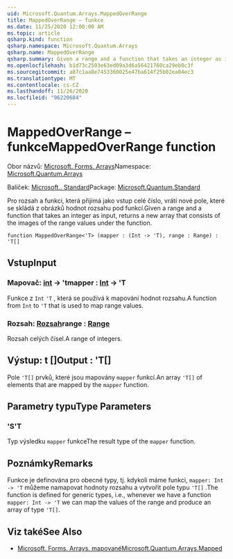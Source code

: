 ```yaml
---
uid: Microsoft.Quantum.Arrays.MappedOverRange
title: MappedOverRange – funkce
ms.date: 11/25/2020 12:00:00 AM
ms.topic: article
qsharp.kind: function
qsharp.namespace: Microsoft.Quantum.Arrays
qsharp.name: MappedOverRange
qsharp.summary: Given a range and a function that takes an integer as input, returns a new array that consists of the images of the range values under the function.
ms.openlocfilehash: b1d73c2503e63ed09a3d6a56421760ca29eb0c3f
ms.sourcegitcommit: a87c1aa8e7453360025e47ba614f25b02ea84ec3
ms.translationtype: MT
ms.contentlocale: cs-CZ
ms.lasthandoff: 11/26/2020
ms.locfileid: "96220684"
---
```

# <a name="mappedoverrange-function"></a><span data-ttu-id="7fad6-102">MappedOverRange – funkce</span><span class="sxs-lookup"><span data-stu-id="7fad6-102">MappedOverRange function</span></span>

<span data-ttu-id="7fad6-103">Obor názvů: [Microsoft. Forms. Arrays](xref:Microsoft.Quantum.Arrays)</span><span class="sxs-lookup"><span data-stu-id="7fad6-103">Namespace: [Microsoft.Quantum.Arrays](xref:Microsoft.Quantum.Arrays)</span></span>

<span data-ttu-id="7fad6-104">Balíček: [Microsoft.. Standard](https://nuget.org/packages/Microsoft.Quantum.Standard)</span><span class="sxs-lookup"><span data-stu-id="7fad6-104">Package: [Microsoft.Quantum.Standard](https://nuget.org/packages/Microsoft.Quantum.Standard)</span></span>


<span data-ttu-id="7fad6-105">Pro rozsah a funkci, která přijímá jako vstup celé číslo, vrátí nové pole, které se skládá z obrázků hodnot rozsahu pod funkcí.</span><span class="sxs-lookup"><span data-stu-id="7fad6-105">Given a range and a function that takes an integer as input, returns a new array that consists of the images of the range values under the function.</span></span>

```qsharp
function MappedOverRange<'T> (mapper : (Int -> 'T), range : Range) : 'T[]
```


## <a name="input"></a><span data-ttu-id="7fad6-106">Vstup</span><span class="sxs-lookup"><span data-stu-id="7fad6-106">Input</span></span>

### <a name="mapper--int---t"></a><span data-ttu-id="7fad6-107">Mapovač: [int](xref:microsoft.quantum.lang-ref.int) -> 't</span><span class="sxs-lookup"><span data-stu-id="7fad6-107">mapper : [Int](xref:microsoft.quantum.lang-ref.int) -> 'T</span></span>

<span data-ttu-id="7fad6-108">Funkce z `Int` `'T` , která se používá k mapování hodnot rozsahu.</span><span class="sxs-lookup"><span data-stu-id="7fad6-108">A function from `Int` to `'T` that is used to map range values.</span></span>


### <a name="range--range"></a><span data-ttu-id="7fad6-109">Rozsah: [Rozsah](xref:microsoft.quantum.lang-ref.range)</span><span class="sxs-lookup"><span data-stu-id="7fad6-109">range : [Range](xref:microsoft.quantum.lang-ref.range)</span></span>

<span data-ttu-id="7fad6-110">Rozsah celých čísel.</span><span class="sxs-lookup"><span data-stu-id="7fad6-110">A range of integers.</span></span>



## <a name="output--t"></a><span data-ttu-id="7fad6-111">Výstup: t []</span><span class="sxs-lookup"><span data-stu-id="7fad6-111">Output : 'T[]</span></span>

<span data-ttu-id="7fad6-112">Pole `'T[]` prvků, které jsou mapovány `mapper` funkcí.</span><span class="sxs-lookup"><span data-stu-id="7fad6-112">An array `'T[]` of elements that are mapped by the `mapper` function.</span></span>

## <a name="type-parameters"></a><span data-ttu-id="7fad6-113">Parametry typu</span><span class="sxs-lookup"><span data-stu-id="7fad6-113">Type Parameters</span></span>

### <a name="t"></a><span data-ttu-id="7fad6-114">'S</span><span class="sxs-lookup"><span data-stu-id="7fad6-114">'T</span></span>

<span data-ttu-id="7fad6-115">Typ výsledku `mapper` funkce</span><span class="sxs-lookup"><span data-stu-id="7fad6-115">The result type of the `mapper` function.</span></span>

## <a name="remarks"></a><span data-ttu-id="7fad6-116">Poznámky</span><span class="sxs-lookup"><span data-stu-id="7fad6-116">Remarks</span></span>

<span data-ttu-id="7fad6-117">Funkce je definována pro obecné typy, tj. kdykoli máme funkci, `mapper: Int -> 'T` můžeme namapovat hodnoty rozsahu a vytvořit pole typu `'T[]` .</span><span class="sxs-lookup"><span data-stu-id="7fad6-117">The function is defined for generic types, i.e., whenever we have a function `mapper: Int -> 'T` we can map the values of the range and produce an array of type `'T[]`.</span></span>

## <a name="see-also"></a><span data-ttu-id="7fad6-118">Viz také</span><span class="sxs-lookup"><span data-stu-id="7fad6-118">See Also</span></span>

- [<span data-ttu-id="7fad6-119">Microsoft. Forms. Arrays. mapované</span><span class="sxs-lookup"><span data-stu-id="7fad6-119">Microsoft.Quantum.Arrays.Mapped</span></span>](xref:Microsoft.Quantum.Arrays.Mapped)
